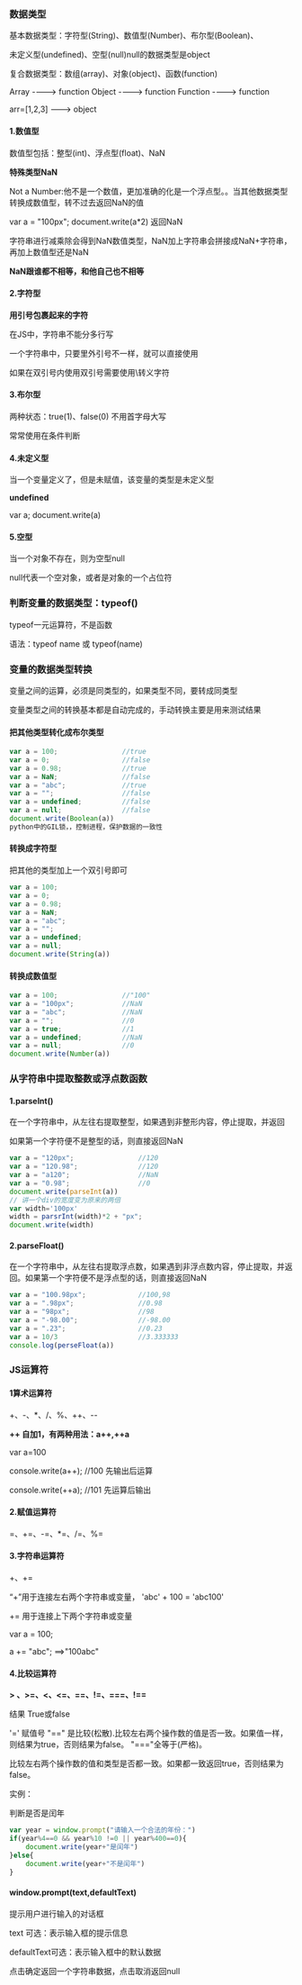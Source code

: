 ### 数据类型

基本数据类型：字符型(String)、数值型(Number)、布尔型(Boolean)、

未定义型(undefined)、空型(null)null的数据类型是object

复合数据类型：数组(array)、对象(object)、函数(function)

Array  ---->   function      Object  ---->   function     Function ----> function

arr=[1,2,3] --->  object     

#### 1.数值型

数值型包括：整型(int)、浮点型(float)、NaN

**特殊类型NaN**

Not a Number:他不是一个数值，更加准确的化是一个浮点型。。当其他数据类型转换成数值型，转不过去返回NaN的值

var a = "100px";  document.write(a*2)  返回NaN

字符串进行减乘除会得到NaN数值类型，NaN加上字符串会拼接成NaN+字符串，再加上数值型还是NaN

**NaN跟谁都不相等，和他自己也不相等**

#### 2.字符型

**用引号包裹起来的字符**

在JS中，字符串不能分多行写

一个字符串中，只要里外引号不一样，就可以直接使用

如果在双引号内使用双引号需要使用\转义字符

#### 3.布尔型

两种状态：true(1)、false(0) 不用首字母大写

常常使用在条件判断

#### 4.未定义型

当一个变量定义了，但是未赋值，该变量的类型是未定义型

**undefined**

var a;    document.write(a)

#### 5.空型

当一个对象不存在，则为空型null

null代表一个空对象，或者是对象的一个占位符

### 判断变量的数据类型：typeof()

typeof一元运算符，不是函数

语法：typeof name 或 typeof(name)

### 变量的数据类型转换

变量之间的运算，必须是同类型的，如果类型不同，要转成同类型

变量类型之间的转换基本都是自动完成的，手动转换主要是用来测试结果

#### 把其他类型转化成布尔类型

```javascript
var a = 100;				//true
var a = 0;					//false
var a = 0.98;				//true
var a = NaN;				//false
var a = "abc";				//true
var a = "";					//false
var a = undefined;			//false
var a = null;				//false
document.write(Boolean(a))
python中的GIL锁，，控制进程，保护数据的一致性
```

#### 转换成字符型

把其他的类型加上一个双引号即可

```js
var a = 100;			
var a = 0;					
var a = 0.98;				
var a = NaN;				
var a = "abc";				
var a = "";				    
var a = undefined;			
var a = null;				
document.write(String(a))
```

#### 转换成数值型

```js
var a = 100;				//"100"
var a = "100px";			//NaN
var a = "abc";				//NaN
var a = "";					//0
var a = true;				//1
var a = undefined;			//NaN
var a = null;				//0
document.write(Number(a))
```

### 从字符串中提取整数或浮点数函数

#### 1.parseInt()

在一个字符串中，从左往右提取整型，如果遇到非整形内容，停止提取，并返回

如果第一个字符便不是整型的话，则直接返回NaN

```js
var a = "120px";				//120
var a = "120.98";				//120
var a = "a120";					//NaN
var a = "0.98";					//0
document.write(parseInt(a))
// 讲一个div的宽度变为原来的两倍
var width='100px'
width = parsrInt(width)*2 + "px";
document.write(width)
```

#### 2.parseFloat()

在一个字符串中，从左往右提取浮点数，如果遇到非浮点数内容，停止提取，并返回。如果第一个字符便不是浮点型的话，则直接返回NaN

```js
var a = "100.98px";				//100,98
var a = ".98px";				//0.98
var a = "98px";					//98
var a = "-98.00";				//-98.00
var a = ".23";					//0.23
var a = 10/3					//3.333333
console.log(perseFloat(a))
```

### JS运算符

#### 1算术运算符

+、-、*、/、%、++、--

**++ 自加1，有两种用法：a++,++a**

var a=100

console.write(a++); //100 先输出后运算

console.write(++a); //101 先运算后输出

#### 2.赋值运算符

=、+=、-=、*=、/=、%=

#### 3.字符串运算符

+、+=

“+”用于连接左右两个字符串或变量，   'abc' + 100 = 'abc100'

+= 用于连接上下两个字符串或变量

var a = 100;

a += "abc";  ==>"100abc"

#### 4.比较运算符

**> 、>=、<、<=、==、!=、===、!==**

结果 True或false

'=' 赋值号
"==" 是比较(松散).比较左右两个操作数的值是否一致。如果值一样，则结果为true，否则结果为false。
"==="全等于(严格)。

比较左右两个操作数的值和类型是否都一致。如果都一致返回true，否则结果为false。



实例：

判断是否是闰年

```js
var year = window.prompt("请输入一个合法的年份：")
if(year%4==0 && year%10 !=0 || year%400==0){
    document.write(year+"是闰年")
}else{
    document.write(year+"不是闰年")
}
```

#### window.prompt(text,defaultText)

提示用户进行输入的对话框

text 可选：表示输入框的提示信息

defaultText可选：表示输入框中的默认数据

点击确定返回一个字符串数据，点击取消返回null